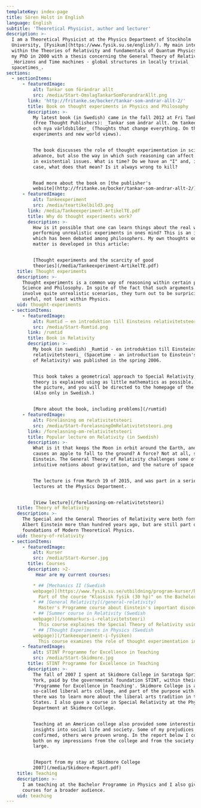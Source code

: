 ```yaml
---
templateKey: index-page
title: Sören Holst in English
language: English
subtitle: 'Theoretical Physicist, author and lecturer'
description: >-
  I am a Theoretical Physicist at the Physics Department of Stockholm
  University, [Fysikum](https://www.fysik.su.se/english/). My main interests lie
  within the Theories of Relativity and fundamentals of Quantum Physics. I had
  my PhD in 2000 with a thesis concerning the General Theory of Relativity:
  _Horizons and Time machines - global structures in locally trivial
  spacetimes_.
sections:
  - sectionItems:
      - featuredImage:
          alt: Tankar som förändrar allt
          src: /media/Start-OmslagTankarSomForandrarAllt.png
        link: 'http://fritanke.se/bocker/tankar-som-andrar-allt-2/'
        title: Book on thought experiments in Physics and Philosophy
        description: >-
          My latest book (in Swedish) came in the fall 2012 at Fri Tanke förlag
          (Free Thought Publishers): _Tankar som ändrar allt. Om tankeexperiment
          och nya världsbilder_ (Thoughts that change everything. On thought
          experiments and new world views).


          The book discusses the role of thought experimentation in scientific
          advance, but also the way in which such reasoning can affect our views
          in existential issues. What is time? Do we have an "I" and, in that
          case, what does that mean? Is it always wrong to kill?


          Read more about the book on [the publisher's
          website](http://fritanke.se/bocker/tankar-som-andrar-allt-2/).
      - featuredImage:
          alt: Tankeexperiment
          src: /media/teartikelbild3.png
        link: /media/Tankeexperiment-ArtikelTE.pdf
        title: Why do thought experiments work?
        description: >-
          How is it possible that one can learn things about the real world by
          performing unrealistic experiments in ones mind? This is an issue
          which has been debated among philosophers. My own thoughts on the
          matter is developed in this article:


          [Thought experiments and the scarcity of good
          theories](/media/Tankeexperiment-ArtikelTE.pdf)
    title: Thought experiments
    description: >-
      Thought experiments is a common way of reasoning within certain parts of
      Science and Philosophy. In spite of the fact that such arguments often
      involve quite unrealistic scenarios, they turn out to be surpricingly
      useful, not least within Physics.
    uid: thought-experiments
  - sectionItems:
      - featuredImage:
          alt: Rumtid – en introduktion till Einsteins relativitetsteori
          src: /media/Start-Rumtid.png
        link: /rumtid
        title: Book in Relativity
        description: >-
          My book (in swedish) _Rumtid - en introduktion till Einsteins
          relativitetsteori_ (Spacetime - an introduction to Einstein's Theory
          of Relativity) was published in the spring 2006.


          This book takes a geometrical approach to Special Relativity, and the
          theory is explained using as little mathematics as possible. Click on
          the picture, and you will be directed to the homepage of the book.
          (Also only in Swedish.)


          [More about the book, including problems](/rumtid)
      - featuredImage:
          alt: Föreläsning om relativitetsteori
          src: /media/Start-ForelasningOmRelativitetsteori.png
        link: /forelasning-om-relativitetsteori
        title: Popular lecture on Relativity (in Swedish)
        description: >-
          What is it that keeps the Moon in orbit around the Earth, and what
          causes an apple to fall to the ground? A force? Not at all, says
          Einstein. The General Theory of Relativity challenges some of our
          intuitive notions about gravitation, and the nature of space and time.


          The lecture is from March 19 of 2015, and was part in a series of open
          lectures at the Physics Department.


          [View lecture](/forelasning-om-relativitetsteori)
    title: Theory of Relativity
    description: >-
      The Special and the General Theories of Relativity were both formulated by
      Albert Einstein more than hundred years ago, but are still part of the
      foundations of Modern Theoretical Physics.
    uid: theory-of-relativity
  - sectionItems:
      - featuredImage:
          alt: Kurser
          src: /media/Start-Kurser.jpg
        title: Courses
        description: >2-
           Hear are my current courses:

          * ## [Mechanics II (Swedish
          webpage)](https://www.fysik.su.se/utbildning/program-kurser/kursinformation/kursfakta-och-scheman)
            Part of the course "Klassisk fysik (30 hp)" on the Bachelor's Programme. 
          * ## [General Relativity](/general-relativity)
            Master's Programme course about Einstein's important discovery that gravity should not be understood as a force, but rather as a consequence of the curvature of space and time.
          * ## [Summer course in Relativity (Swedish
          webpage)](/sommarkurs-i-relativitetsteori)
            This course explaines the Special Theory of Relativity using a non-mathematical approach. It also provides a short introduction to General Relativity. (This course is not given for the moment.)
          * ## [Thought Experiments in Physics (Swedish
          webpage)](/tankeexperiment-i-fysiken)
            This course examines the role of thought experimentation in the history of Physics, from Galileo to Einstein and onwards. Using the method of thought experimentation as a springboard, we discuss several interesting areas within physics, such as Relativity and Quantum Physics.
      - featuredImage:
          alt: STINT Programme for Excellence in Teaching
          src: /media/Start-Skidmore.jpg
        title: STINT Programme for Excellence in Teaching
        description: >-
          The fall of 2007 I spent at Skidmore College in Saratoga Springs, New
          York, paid by the governmental foundation STINT, within their
          'Programme for Excellence in Teaching'. Skidmore College is a
          so-called liberal arts college, and part of the purpose with my stay
          there was to learn more about the liberal arts tradition in the United
          States. I also gave a course in Special Relativity at the Physics
          Department at Skidmore College. 


          Teaching at an American college also provided some interesting
          insights into social life and society. Some of my prejudices were
          confirmed, others were proven wrong. In the report below I comment
          both on my impressions from the college and from the society at
          large. 


          [Report from my stay at Skidmore College
          2007](/media/Skidmore-Report.pdf)
    title: Teaching
    description: >-
      I am teaching at the Bachelor Programme in Physics and I also give summer
      courses for a broader audience.
    uid: teaching
---
```


